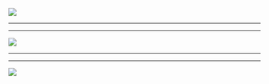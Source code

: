 ![](https://www.luffycity.com/data/knight/img/005.jpg)
***
***
![](https://www.luffycity.com/data/knight/img/006.jpg)
***
***
![](https://www.luffycity.com/data/knight/img/007.jpg)